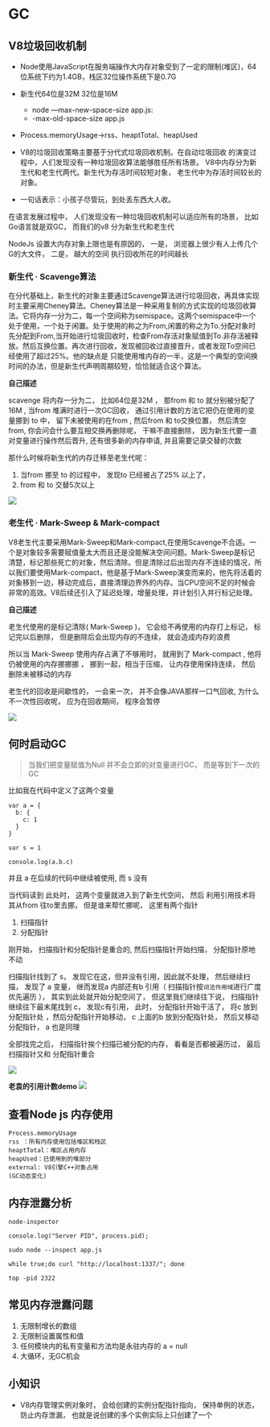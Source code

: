 # GC

## V8垃圾回收机制
* Node使用JavaScript在服务端操作大内存对象受到了一定的限制(堆区)，64位系统下约为1.4GB，栈区32位操作系统下是0.7G 

* 新生代64位是32M 32位是16M
  * node —max-new-space-size app.js:
  * -max-old-space-size app.js


* Process.memoryUsage->rss、heaptTotal、heapUsed
* V8的垃圾回收策略主要基于分代式垃圾回收机制。在自动垃圾回收
的演变过程中，人们发现没有一种垃圾回收算法能够胜任所有场景。
V8中内存分为新生代和老生代两代。新生代为存活时间较短对象，
老生代中为存活时间较长的对象。

* 一句话表示：小孩子尽管玩，到处丢东西大人收。


在语言发展过程中， 人们发现没有一种垃圾回收机制可以适应所有的场景，  比如Go语言就是双GC， 而我们的v8 分为新生代和老生代

NodeJs 设置大内存对象上限也是有原因的， 一是， 浏览器上很少有人上传几个G的大文件， 二是， 越大的空间 执行回收所花的时间越长



### 新生代 · Scavenge算法
在分代基础上，新生代的对象主要通过Scavenge算法进行垃圾回收，再具体实现时主要采用Cheney算法。Cheney算法是一种采用复制的方式实现的垃圾回收算法。它将内存一分为二，每一个空间称为semispace。这两个semispace中一个处于使用，一个处于闲置。处于使用的称之为From,闲置的称之为To.分配对象时先分配到From,当开始进行垃圾回收时，检查From存活对象赋值到To.非存活被释放。然后互换位置。再次进行回收，发现被回收过直接晋升，或者发现To空间已经使用了超过25%。他的缺点是
只能使用堆内存的一半，这是一个典型的空间换时间的办法，但是新生代声明周期较短，恰恰就适合这个算法。

**自己描述**

scavenge 将内存一分为二， 比如64位是32M ， 那from 和 to 就分别被分配了 16M , 当from 堆满时进行一次GC回收， 通过引用计数的方法它把仍在使用的变量挪到 to 中， 留下未被使用的在from , 然后from 和 to交换位置， 然后清空from, 你会问会什么要互相交换再删除呢， 干嘛不直接删除， 因为新生代要一直对变量进行操作然后晋升, 还有很多新的内存申请, 并且需要记录交替的次数

那什么时候将新生代的内存迁移至老生代呢：

1. 当from 挪至 to 的过程中， 发现to 已经被占了25% 以上了，
2. from 和 to 交替5次以上

![](md_imgs/scavenge.png)



### 老生代 · Mark-Sweep & Mark-compact
V8老生代主要采用Mark-Sweep和Mark-compact,在使用Scavenge不合适。一个是对象较多需要赋值量太大而且还是没能解决空间问题。Mark-Sweep是标记清楚，标记那些死亡的对象，然后清除。但是清除过后出现内存不连续的情况，所以我们要使用Mark-compact，他是基于Mark-Sweep演变而来的，他先将活着的对象移到一边，移动完成后，直接清理边界外的内存。当CPU空间不足的时候会非常的高效。V8后续还引入了延迟处理，增量处理，并计划引入并行标记处理。



**自己描述**


老生代使用的是标记清除( Mark-Sweep )， 它会给不再使用的内存打上标记， 标记完以后删除， 但是删除后会出现内存的不连续， 就会造成内存的浪费

所以当 Mark-Sweep 使用内存占满了不够用时，  就用到了 Mark-compact , 他将仍被使用的内存挪挪挪 ，  挪到一起，相当于压缩，  让内存使用保持连续， 然后删除未被移动的内存

老生代的回收是间歇性的， 一会来一次， 并不会像JAVA那样一口气回收,  为什么不一次性回收呢， 应为在回收期间， 程序会暂停


![](md_imgs/markSweep.png)




## 何时启动GC 
> 当我们把变量赋值为Null 并不会立即的对变量进行GC， 而是等到下一次的GC

比如我在代码中定义了这两个变量
```
var a = {
  b: {
    c: 1
  }
}

var s = 1

console.log(a.b.c)
```

并且 a 在后续的代码中继续被使用, 而 s 没有

当代码读到 此处时，  这两个变量就进入到了新生代空间，  然后 利用引用技术将其从from 往to里去挪， 但是谁来帮忙挪呢， 这里有两个指针

1. 扫描指针
2. 分配指针

刚开始， 扫描指针和分配指针是重合的,  然后扫描指针开始扫描，  分配指针原地不动

扫描指针找到了 s， 发现它在这，但并没有引用，因此就不处理， 然后继续扫描， 发现了 a 变量， 继而发现a 内部还有b 引用（ 扫描指针按`词法作用域`进行广度优先遍历 ）， 其实到此处就开始分配空间了， 但这里我们继续往下说， 扫描指针继续往下最末尾找到 c， 发现c有引用，  此时， 分配指针开始干活了， 将c 放到分配指针处 ，然后分配指针开始移动，  c 上面的b 放到分配指针处， 然后又移动分配指针，  a 也是同理

全部找完之后， 扫描指针挨个扫描已被分配的内存， 看看是否都被遍历过， 最后扫描指针又和 分配指针重合 




![](md_imgs/gc.png)


**老袁的引用计数demo**
![](md_imgs/demo.png)




## 查看Node js 内存使用
```
Process.memoryUsage
rss ：所有内存使用包括堆区和栈区
heaptTotal：堆区占用内存
heapUsed：已使用到的堆部分
external: V8引擎C++对象占用
(GC动态变化)
```

## 内存泄露分析
```
node-inspector

console.log("Server PID", process.pid);

sudo node --inspect app.js

while true;do curl "http://localhost:1337/"; done

top -pid 2322
```



## 常见内存泄露问题

1. 无限制增长的数组
2. 无限制设置属性和值
3. 任何模块内的私有变量和方法均是永驻内存的 a = null
4. 大循环，无GC机会



## 小知识
* V8内存管理实例对象时， 会给创建的实例分配指针指向， 保持单例的状态， 防止内存泄漏， 也就是说创建的多个实例实际上只创建了一个